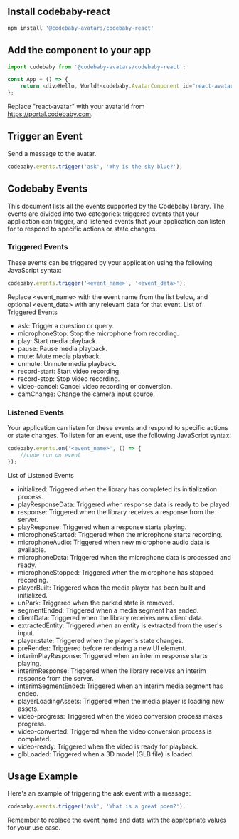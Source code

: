 ## Install codebaby-react
```bash
npm install '@codebaby-avatars/codebaby-react'
```

## Add the component to your app
```javascript
import codebaby from '@codebaby-avatars/codebaby-react';

const App = () => {
	return <div>Hello, World!<codebaby.AvatarComponent id="react-avatar" /></div>;
};
```
Replace "react-avatar" with your avatarId from https://portal.codebaby.com.


## Trigger an Event

Send a message to the avatar.
```javascript
codebaby.events.trigger('ask', 'Why is the sky blue?');
```

## Codebaby Events

This document lists all the events supported by the Codebaby library. The events are divided into two categories: triggered events that your application can trigger, and listened events that your application can listen for to respond to specific actions or state changes.

### Triggered Events
These events can be triggered by your application using the following JavaScript syntax:
```javascript
codebaby.events.trigger('<event_name>', '<event_data>');
```
Replace <event_name> with the event name from the list below, and optional <event_data> with any relevant data for that event.
List of Triggered Events

- ask: Trigger a question or query.
- microphoneStop: Stop the microphone from recording.
- play: Start media playback.
- pause: Pause media playback.
- mute: Mute media playback.
- unmute: Unmute media playback.
- record-start: Start video recording.
- record-stop: Stop video recording.
- video-cancel: Cancel video recording or conversion.
- camChange: Change the camera input source.

### Listened Events
Your application can listen for these events and respond to specific actions or state changes. To listen for an event, use the following JavaScript syntax:
```javascript
codebaby.events.on('<event_name>', () => {
	//code run on event
});
```
List of Listened Events

- initialized: Triggered when the library has completed its initialization process.
- playResponseData: Triggered when response data is ready to be played.
- response: Triggered when the library receives a response from the server.
- playResponse: Triggered when a response starts playing.
- microphoneStarted: Triggered when the microphone starts recording.
- microphoneAudio: Triggered when new microphone audio data is available.
- microphoneData: Triggered when the microphone data is processed and ready.
- microphoneStopped: Triggered when the microphone has stopped recording.
- playerBuilt: Triggered when the media player has been built and initialized.
- unPark: Triggered when the parked state is removed.
- segmentEnded: Triggered when a media segment has ended.
- clientData: Triggered when the library receives new client data.
- extractedEntity: Triggered when an entity is extracted from the user's input.
- player:state: Triggered when the player's state changes.
- preRender: Triggered before rendering a new UI element.
- interimPlayResponse: Triggered when an interim response starts playing.
- interimResponse: Triggered when the library receives an interim response from the server.
- interimSegmentEnded: Triggered when an interim media segment has ended.
- playerLoadingAssets: Triggered when the media player is loading new assets.
- video-progress: Triggered when the video conversion process makes progress.
- video-converted: Triggered when the video conversion process is completed.
- video-ready: Triggered when the video is ready for playback.
- glbLoaded: Triggered when a 3D model (GLB file) is loaded.

## Usage Example

Here's an example of triggering the ask event with a message:

```javascript
codebaby.events.trigger('ask', 'What is a great poem?');
```
Remember to replace the event name and data with the appropriate values for your use case.